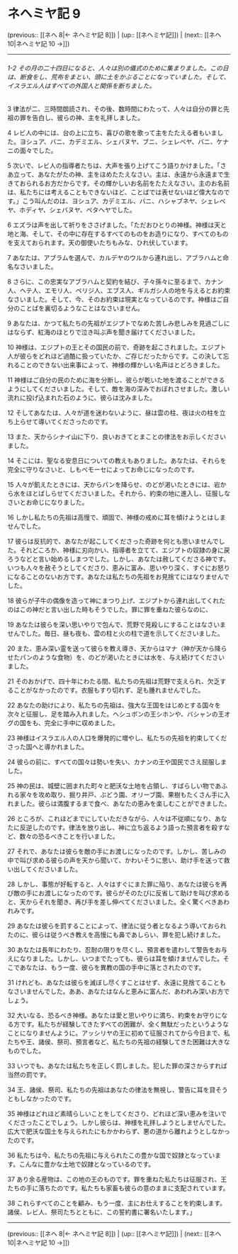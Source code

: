 # ネヘミヤ記 9

(previous:: [[ネヘ 8|← ネヘミヤ記 8]]) | (up:: [[ネヘミヤ記]]) | (next:: [[ネヘ 10|ネヘミヤ記 10 →]])

***
###### 1-2 その月の二十四日になると、人々は別の儀式のために集まりました。この日は、断食をし、荒布をまとい、頭に土をかぶることになっていました。そして、イスラエル人はすべての外国人と関係を断ちました。 

3 律法が二、三時間朗読され、その後、数時間にわたって、人々は自分の罪と先祖の罪を告白し、彼らの神、主を礼拝しました。 

4 レビ人の中には、台の上に立ち、喜びの歌を歌って主をたたえる者もいました。ヨシュア、バニ、カデミエル、シェバヌヤ、ブニ、シェレベヤ、バニ、ケナニの面々でした。 

5 次いで、レビ人の指導者たちは、大声を張り上げてこう語りかけました。「さあ立って、あなたがたの神、主をほめたたえなさい。主は、永遠から永遠まで生きておられるお方だからです。その輝かしいお名前をたたえなさい。主のお名前は、私たちには考えることもできないほど、ことばでは表せないほど偉大なのです。」こう叫んだのは、ヨシュア、カデミエル、バニ、ハシャブネヤ、シェレベヤ、ホディヤ、シェバヌヤ、ペタヘヤでした。 

6 エズラは声を出して祈りをささげました。「ただおひとりの神様。神様は天と地と海、そして、その中に存在するすべてのものをお造りになり、すべてのものを支えておられます。天の御使いたちもみな、ひれ伏しています。 

7 あなたは、アブラムを選んで、カルデヤのウルから連れ出し、アブラハムと命名なさいました。 

8 さらに、この忠実なアブラハムと契約を結び、子々孫々に至るまで、カナン人、ヘテ人、エモリ人、ペリジ人、エブス人、ギルガシ人の地を与えるとお約束なさいました。そして、今、そのお約束は現実となっているのです。神様はご自分のことばを裏切るようなことはなさいません。 

9 あなたは、かつて私たちの先祖がエジプトでなめた苦しみ悲しみを見過ごしにはならず、紅海のほとりで泣き叫ぶ声を聞き届けてくださいました。 

10 神様は、エジプトの王とその国民の前で、奇跡を起こされました。エジプト人が彼らをどれほど過酷に扱っていたか、ご存じだったからです。この決して忘れることのできない出来事によって、神様の輝かしい名声はとどろきました。 

11 神様はご自分の民のために海を分断し、彼らが乾いた地を渡ることができるようにしてくださいました。そして、敵を海の深みでおぼれさせました。激しい流れに投げ込まれた石のように、彼らは沈みました。 

12 そしてあなたは、人々が道を迷わないように、昼は雲の柱、夜は火の柱を立ち上らせて導いてくださったのです。 

13 また、天からシナイ山に下り、良いおきてとまことの律法をお示しくださいました。 

14 そこには、聖なる安息日についての教えもありました。あなたは、それらを完全に守りなさいと、しもべモーセによってお命じになったのです。 

15 人々が飢えたときには、天からパンを降らせ、のどが渇いたときには、岩から水をほとばしらせてくださいました。それから、約束の地に進入し、征服しなさいとお命じになりました。 

16 しかし私たちの先祖は高慢で、頑固で、神様の戒めに耳を傾けようとはしませんでした。 

17 彼らは反抗的で、あなたが起こしてくださった奇跡を何とも思いませんでした。それどころか、神様に刃向かい、指導者を立てて、エジプトの奴隷の身に戻ろうなどと言い始めるしまつでした。しかし、あなたは赦してくださる神です。いつも人々を赦そうとしてくださり、恵みに富み、思いやり深く、すぐにお怒りになることのないお方です。あなたは私たちの先祖をお見捨てにはなりませんでした。 

18 彼らが子牛の偶像を造って神にまつり上げ、エジプトから連れ出してくれたのはこの神だと言い出した時もそうでした。罪に罪を重ねた彼らなのに、 

19 あなたは彼らを深い思いやりで包んで、荒野で見殺しにすることはなさいませんでした。毎日、昼も夜も、雲の柱と火の柱で道を示してくださいました。 

20 また、恵み深い霊を送って彼らを教え導き、天からはマナ（神が天から降らせたパンのような食物）を、のどが渇いたときには水を、与え続けてくださいました。 

21 そのおかげで、四十年にわたる間、私たちの先祖は荒野で支えられ、欠乏することがなかったのです。衣服もすり切れず、足も腫れませんでした。 

22 あなたの助けにより、私たちの先祖は、強大な王国をはじめとする国々を次々と征服し、足を踏み入れました。ヘシュボンの王シホンや、バシャンの王オグの国をも、完全に手中に収めました。 

23 神様はイスラエル人の人口を爆発的に増やし、私たちの先祖を約束してくださった国へと導かれました。 

24 彼らの前に、すべての国々は勢いを失い、カナンの王や国民でさえ屈服しました。 

25 神の民は、城壁に囲まれた町々と肥沃な土地を占領し、すばらしい物であふれる家々を攻め取り、掘り井戸、ぶどう園、オリーブ園、果樹もたくさん手に入れました。彼らは満腹するまで食べ、あなたの恵みを楽しむことができました。 

26 ところが、これほどまでにしていただきながら、人々は不従順になり、あなたに反逆したのです。律法を放り出し、神に立ち返るよう語った預言者を殺すなど、数々の恐るべきことを行いました。 

27 それで、あなたは彼らを敵の手にお渡しになったのです。しかし、苦しみの中で叫び求める彼らの声を天から聞いて、かわいそうに思い、助け手を送って救い出してくださいました。 

28 しかし、事態が好転すると、人々はすぐにまた罪に陥り、あなたは彼らを再び敵の手にお渡しになったのです。彼らがそのたびに反省して助けを叫び求めると、天からそれを聞き、再び手を差し伸べてくださいました。全く驚くべきあわれみです。 

29 あなたは彼らを罰することによって、律法に従う者となるよう導いておられたのに、彼らは従うべき教えを高慢にも鼻であしらい、罪を犯し続けました。 

30 あなたは長年にわたり、忍耐の限りを尽くし、預言者を遣わして警告をお与えになりました。しかし、いつまでたっても、彼らは耳を傾けませんでした。そこであなたは、もう一度、彼らを異教の国の手中に落とされたのです。 

31 けれども、あなたは彼らを滅ぼし尽くすことはせず、永遠に見捨てることもなさいませんでした。ああ、あなたはなんと恵みに富んだ、あわれみ深いお方でしょう。 

32 大いなる、恐るべき神様。あなたは愛と思いやりに満ち、約束をお守りになる方です。私たちが経験してきたすべての困難が、全く無駄だったというようなことになりませんように。アッシリヤの王に初めて征服されてから今日まで、私たちや王、諸侯、祭司、預言者など、私たちの先祖の経験してきた困難は大きなものでした。 

33 いつでも、あなたは私たちを正しく罰しました。犯した罪の深さからすれば当然の罰です。 

34 王、諸侯、祭司、私たちの先祖はあなたの律法を無視し、警告に耳を貸そうともしなかったのです。 

35 神様はどれほど素晴らしいことをしてくださり、どれほど深い恵みを注いでくださったことでしょう。しかし彼らは、神様を礼拝しようとしませんでした。広大で肥沃な国土を与えられたにもかかわらず、悪の道から離れようとしなかったのです。 

36 私たちは今、私たちの先祖に与えられたこの豊かな国で奴隷となっています。こんなに豊かな土地で奴隷となっているのです。 

37 あり余る産物は、この地の王のものです。罪を重ねた私たちは征服され、王たちの手に落ちたのです。私たちも家畜も彼らの意のままに支配されています。 

38 これらすべてのことを顧み、もう一度、主にお仕えすることを約束します。諸侯、レビ人、祭司たちとともに、この誓約書に署名いたします。」

***

(previous:: [[ネヘ 8|← ネヘミヤ記 8]]) | (up:: [[ネヘミヤ記]]) | (next:: [[ネヘ 10|ネヘミヤ記 10 →]])
